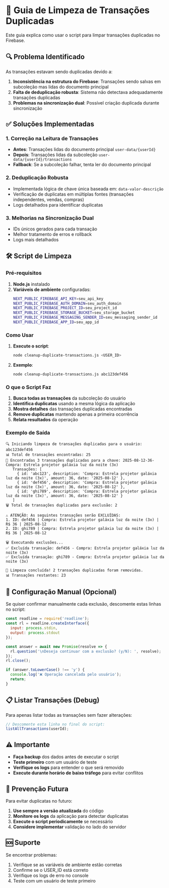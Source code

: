 # 🧹 Guia de Limpeza de Transações Duplicadas

Este guia explica como usar o script para limpar transações duplicadas no Firebase.

## 🔍 Problema Identificado

As transações estavam sendo duplicadas devido a:

1. **Inconsistência na estrutura do Firebase**: Transações sendo salvas em subcoleção mas lidas do documento principal
2. **Falta de deduplicação robusta**: Sistema não detectava adequadamente transações duplicadas
3. **Problemas na sincronização dual**: Possível criação duplicada durante sincronização

## ✅ Soluções Implementadas

### 1. Correção na Leitura de Transações
- **Antes**: Transações lidas do documento principal `user-data/{userId}`
- **Depois**: Transações lidas da subcoleção `user-data/{userId}/transactions`
- **Fallback**: Se a subcoleção falhar, tenta ler do documento principal

### 2. Deduplicação Robusta
- Implementada lógica de chave única baseada em: `data-valor-descrição`
- Verificação de duplicatas em múltiplas fontes (transações independentes, vendas, compras)
- Logs detalhados para identificar duplicatas

### 3. Melhorias na Sincronização Dual
- IDs únicos gerados para cada transação
- Melhor tratamento de erros e rollback
- Logs mais detalhados

## 🛠️ Script de Limpeza

### Pré-requisitos

1. **Node.js** instalado
2. **Variáveis de ambiente** configuradas:
   ```bash
   NEXT_PUBLIC_FIREBASE_API_KEY=seu_api_key
   NEXT_PUBLIC_FIREBASE_AUTH_DOMAIN=seu_auth_domain
   NEXT_PUBLIC_FIREBASE_PROJECT_ID=seu_project_id
   NEXT_PUBLIC_FIREBASE_STORAGE_BUCKET=seu_storage_bucket
   NEXT_PUBLIC_FIREBASE_MESSAGING_SENDER_ID=seu_messaging_sender_id
   NEXT_PUBLIC_FIREBASE_APP_ID=seu_app_id
   ```

### Como Usar

1. **Execute o script**:
   ```bash
   node cleanup-duplicate-transactions.js <USER_ID>
   ```

2. **Exemplo**:
   ```bash
   node cleanup-duplicate-transactions.js abc123def456
   ```

### O que o Script Faz

1. **Busca todas as transações** da subcoleção do usuário
2. **Identifica duplicatas** usando a mesma lógica da aplicação
3. **Mostra detalhes** das transações duplicadas encontradas
4. **Remove duplicatas** mantendo apenas a primeira ocorrência
5. **Relata resultados** da operação

### Exemplo de Saída

```
🔍 Iniciando limpeza de transações duplicadas para o usuário: abc123def456
📊 Total de transações encontradas: 25
🚫 Encontradas 3 transações duplicadas para a chave: 2025-08-12-36-Compra: Estrela projetor galáxia luz da noite (3x)
   Transações: [
     { id: 'abc123', description: 'Compra: Estrela projetor galáxia luz da noite (3x)', amount: 36, date: '2025-08-12' },
     { id: 'def456', description: 'Compra: Estrela projetor galáxia luz da noite (3x)', amount: 36, date: '2025-08-12' },
     { id: 'ghi789', description: 'Compra: Estrela projetor galáxia luz da noite (3x)', amount: 36, date: '2025-08-12' }
   ]
🗑️ Total de transações duplicadas para exclusão: 2

⚠️ ATENÇÃO: As seguintes transações serão EXCLUÍDAS:
1. ID: def456 | Compra: Estrela projetor galáxia luz da noite (3x) | R$ 36 | 2025-08-12
2. ID: ghi789 | Compra: Estrela projetor galáxia luz da noite (3x) | R$ 36 | 2025-08-12

🗑️ Executando exclusões...
✅ Excluída transação: def456 - Compra: Estrela projetor galáxia luz da noite (3x)
✅ Excluída transação: ghi789 - Compra: Estrela projetor galáxia luz da noite (3x)

🎉 Limpeza concluída! 2 transações duplicadas foram removidas.
📊 Transações restantes: 23
```

## 🔧 Configuração Manual (Opcional)

Se quiser confirmar manualmente cada exclusão, descomente estas linhas no script:

```javascript
const readline = require('readline');
const rl = readline.createInterface({
  input: process.stdin,
  output: process.stdout
});

const answer = await new Promise(resolve => {
  rl.question('\nDeseja continuar com a exclusão? (y/N): ', resolve);
});
rl.close();

if (answer.toLowerCase() !== 'y') {
  console.log('❌ Operação cancelada pelo usuário');
  return;
}
```

## 📋 Listar Transações (Debug)

Para apenas listar todas as transações sem fazer alterações:

```javascript
// Descomente esta linha no final do script:
listAllTransactions(userId);
```

## ⚠️ Importante

- **Faça backup** dos dados antes de executar o script
- **Teste primeiro** com um usuário de teste
- **Verifique os logs** para entender o que será removido
- **Execute durante horário de baixo tráfego** para evitar conflitos

## 🔄 Prevenção Futura

Para evitar duplicatas no futuro:

1. **Use sempre a versão atualizada** do código
2. **Monitore os logs** da aplicação para detectar duplicatas
3. **Execute o script periodicamente** se necessário
4. **Considere implementar** validação no lado do servidor

## 🆘 Suporte

Se encontrar problemas:

1. Verifique se as variáveis de ambiente estão corretas
2. Confirme se o USER_ID está correto
3. Verifique os logs de erro no console
4. Teste com um usuário de teste primeiro 